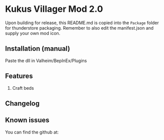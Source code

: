 ﻿# Kukus Villager Mod 2.0
Upon building for release, this README.md is copied into the `Package` folder for thunderstore packaging. Remember to also edit the manifest.json and supply your own mod icon.

## Installation (manual)
Paste the dll in Valheim/BepInEx/Plugins

## Features
1. Craft beds 

## Changelog


## Known issues
You can find the github at:
